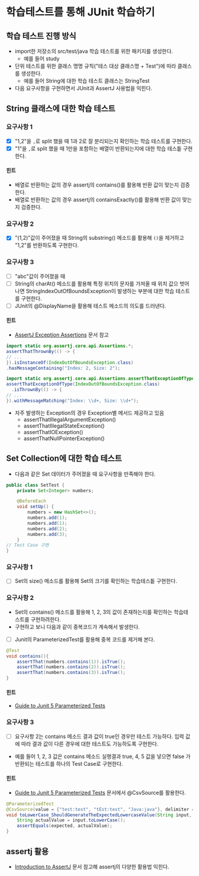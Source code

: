 # 학습테스트를 통해 JUnit 학습하기

## 학습 테스트 진행 방식

* import한 저장소의 src/test/java 학습 테스트를 위한 패키지를 생성한다.
    * 예를 들어 study
* 단위 테스트를 위한 클래스 명명 규칙("테스 대상 클래스명 + Test")에 따라 클래스를 생성한다.
    * 예를 들어 String에 대한 학습 테스트 클래스는 StringTest
* 다음 요구사항을 구현하면서 JUnit과 AssertJ 사용법을 익힌다.

## String 클래스에 대한 학습 테스트

### 요구사항 1

* [x] "1,2"을 `,`로 split 했을 때 1과 2로 잘 분리되는지 확인하는 학습 테스트를 구현한다.
* [x] "1"을 `,`로 split 했을 때 1만을 포함하는 배열이 반환되는지에 대한 학습 테스틑 구현한다.

#### 힌트

* 배열로 반환하는 값의 경우 assertj의 contains()를 활용해 반환 값이 맞는지 검증한다.
* 배열로 반환하는 값의 경우 assertj의 containsExactly()를 활용해 반환 값이 맞는지 검증한다.

### 요구사항 2

* [x] "(1,2)"값이 주어졌을 때 String의 substring() 메소드를 활용해 `()`을 제거하고 "1,2"를 반환하도록 구현한다.

### 요구사항 3

* [ ] "abc"값이 주어졌을 때
* [ ] String의 charAt() 메소드를 활용해 특정 위치의 문자를 가져올 때 위치 값으 벗어나면 StringIndexOutOfBoundsException이 발생하는 부분에 대한 학습 테스트를 구현한다.
* [ ] JUnit의 @DisplayName을 활용해 테스트 메소드의 의도를 드러낸다.

#### 힌트

* [AssertJ Exception Assertions](https://joel-costigliola.github.io/assertj/assertj-core-features-highlight.html#exception-assertion)
  문서 참고

```java
import static org.assertj.core.api.Assertions.*;
assertThatThrownBy(() -> {
// ...
}).isInstanceOf(IndexOutOfBoundsException.class)
.hasMessageContaining("Index: 2, Size: 2");
```

```java
import static org.assertj.core.api.Assertions.assertThatExceptionOfType;
assertThatExceptionOfType(IndexOutOfBoundsException.class)
  .isThrownBy(() -> {
// ...
}).withMessageMatching("Index: \\d+, Size: \\d+");
```

* 자주 발생하는 Exception의 경우 Exception별 메서드 제공하고 있음
    * assertThatIllegalArgumentException()
    * assertThatIllegalStateException()
    * assertThatIOException()
    * assertThatNullPointerException()

## Set Collection에 대한 학습 테스트

* 다음과 같은 Set 데이터가 주어졌을 때 요구사항을 만족해야 한다.

```java
public class SetTest {
    private Set<Integer> numbers;

    @BeforeEach
    void setUp() {
        numbers = new HashSet<>();
        numbers.add(1);
        numbers.add(1);
        numbers.add(2);
        numbers.add(3);
    }
// Test Case 구현
}
```

### 요구사항 1

* [ ] Set의 size() 메소드를 활용해 Set의 크기를 확인하는 학습테스틑 구현한다.

### 요구사항 2

* Set의 contains() 메소드를 활용해 1, 2, 3의 값이 존재하는지를 확인하는 학습테스트를 구현하려한다.
* 구현하고 보니 다음과 같이 중복코드가 계속해서 발생한다.
* [ ] Junit의 ParameterizedTest를 활용해 중복 코드를 제거해 본다.

```java
@Test
void contains(){
    assertThat(numbers.contains(1)).isTrue();
    assertThat(numbers.contains(2)).isTrue();
    assertThat(numbers.contains(3)).isTrue();
}
```

#### 힌트

* [Guide to Junit 5 Parameterized Tests](https://www.baeldung.com/parameterized-tests-junit-5)

### 요구사항 3

* [ ] 요구사항 2는 contains 메소드 결과 값이 true인 경우만 테스트 가능하다. 입력 값에 따라 결과 값이 다른 경우에 대한 테스트도 가능하도록 구현한다.
* 예를 들어 1, 2, 3 값은 contains 메소드 실행결과 true, 4, 5 값을 넣으면 false 가 반환되는 테스트를 하나의 Test Case로 구현한다.

#### 힌트

* [Guide to Junit 5 Parameterized Tests](https://www.baeldung.com/parameterized-tests-junit-5) 문서에서 @CsvSource를 활용한다.

```java
@ParameterizedTest
@CsvSource(value = {"test:test", "tEst:test", "Java:java"}, delimiter = ':')
void toLowerCase_ShouldGenerateTheExpectedLowercaseValue(String input, String expected) {
    String actualValue = input.toLowerCase();
    assertEquals(expected, actualValue);
}
```

## assertj 활용

* [Introduction to AssertJ](https://www.baeldung.com/introduction-to-assertj) 문서 참고해 assertj의 다양한 활용법 익힌다.